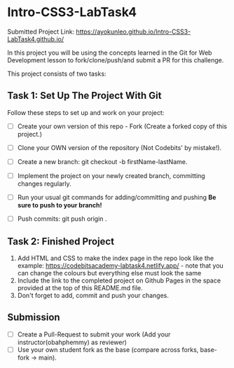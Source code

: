 # Intro-CSS3-LabTask4

Submitted Project Link: https://ayokunleo.github.io/Intro-CSS3-LabTask4.github.io/

In this project you will be using the concepts learned in the Git for Web Development lesson to fork/clone/push/and submit a PR for this challenge.

This project consists of two tasks:

## Task 1: Set Up The Project With Git
Follow these steps to set up and work on your project:

- [ ] Create your own version of this repo - Fork (Create a forked copy of this project.)
- [ ] Clone your OWN version of the repository (Not Codebits' by mistake!).
- [ ] Create a new branch: git checkout -b firstName-lastName.
- [ ] Implement the project on your newly created <firstName-lastName> branch, committing changes regularly.
- [ ] Run your usual git commands for adding/committing and pushing **Be sure to push to your branch!**
- [ ] Push commits: git push origin <firstName-lastName>.


## Task 2: Finished Project
1. Add HTML and CSS to make the index page in the repo look like the example: https://codebitsacademy-labtask4.netlify.app/  - note that you can change the colours but everything else must look the same
2. Include the link to the completed project on Github Pages in the space provided at the top of this README.md file.
2. Don't forget to add, commit and push your changes.

## Submission
- [ ] Create a Pull-Request to submit your work (Add your instructor(obahphemmy) as reviewer)
- [ ] Use your own student fork as the base (compare across forks, base-fork -> main).
